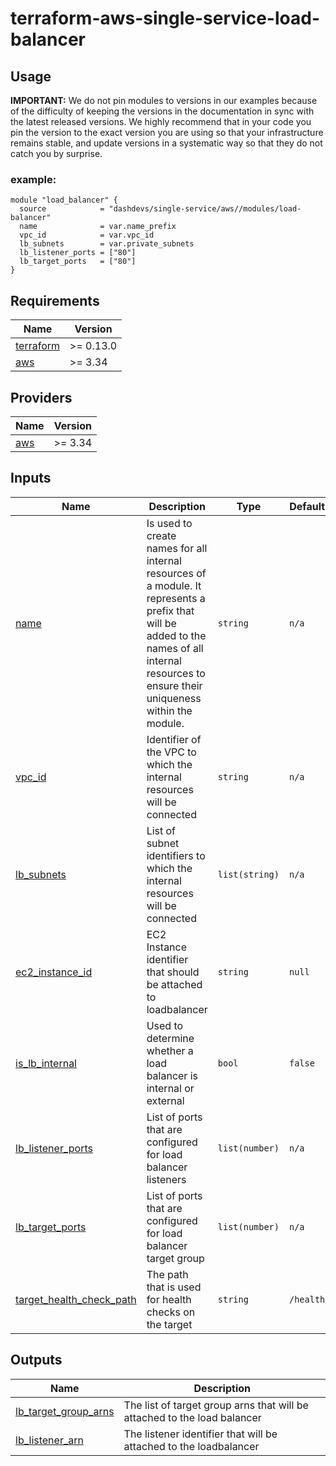 # terraform-aws-single-service-load-balancer


## Usage


**IMPORTANT:** We do not pin modules to versions in our examples because of the
difficulty of keeping the versions in the documentation in sync with the latest released versions.
We highly recommend that in your code you pin the version to the exact version you are
using so that your infrastructure remains stable, and update versions in a
systematic way so that they do not catch you by surprise.

### example:
```
module "load_balancer" {
  source            = "dashdevs/single-service/aws//modules/load-balancer"
  name              = var.name_prefix
  vpc_id            = var.vpc_id
  lb_subnets        = var.private_subnets
  lb_listener_ports = ["80"]
  lb_target_ports   = ["80"]
}

```

<!-- markdownlint-restore -->
<!-- markdownlint-disable -->
## Requirements

| Name | Version |
|------|---------|
| <a name="requirement_terraform"></a> [terraform](#requirement\_terraform) | >= 0.13.0 |
| <a name="requirement_aws"></a> [aws](#requirement\_aws) | >= 3.34 |

## Providers

| Name | Version |
|------|---------|
| <a name="provider_aws"></a> [aws](#provider\_aws) | >= 3.34 |

## Inputs

| Name | Description | Type | Default | Required |
|------|-------------|------|---------|:--------:|
| <a name="input_name"></a> [name](#input\_name) | Is used to create names for all internal resources of a module. It represents a prefix that will be added to the names of all internal resources to ensure their uniqueness within the module.| `string` | `n/a` | yes |
| <a name="input_vpc_id"></a> [vpc\_id](#input\_vpc\_id) | Identifier of the VPC to which the internal resources will be connected | `string` | `n/a` | yes |
| <a name="input_lb_subnets"></a> [lb\_subnets](#input\_lb\_subnets) | List of subnet identifiers to which the internal resources will be connected | `list(string)` | `n/a` | yes |
| <a name="input_ec2_instance_id"></a> [ec2\_instance\_id](#input\_ec2\_instance\_id) | EC2 Instance identifier that should be attached to loadbalancer | `string` |`null`| no |
| <a name="input_is_lb_internal"></a> [is\_lb\_internal](#input\_is\_lb\_internal) | Used to determine whether a load balancer is internal or external | `bool` |`false`| no |
| <a name="input_lb_listener_ports"></a> [lb\_listener\_ports](#input\_lb\_listener\_ports) | List of ports that are configured for load balancer listeners | `list(number)` | `n/a` | yes |
| <a name="input_lb_target_ports"></a> [lb\_target\_ports](#input\_lb\_target\_ports) | List of ports that are configured for load balancer target group | `list(number)` | `n/a` | yes |
| <a name="input_target_health_check_path"></a> [target\_health\_check\_path](#input\_target\_health\_check\_path) | The path that is used for health checks on the target | `string` |`/health`| no |

## Outputs

| Name | Description |
|------|-------------|
| <a name="output_lb_target_group_arns"></a> [lb\_target\_group\_arns](#output\_lb\_target\_group\_arns) | The list of target group arns that will be attached to the load balancer |
| <a name="output_lb_listener_arn"></a> [lb\_listener\_arn](#output\_lb\_listener\_arn) | The listener identifier that will be attached to the loadbalancer|
